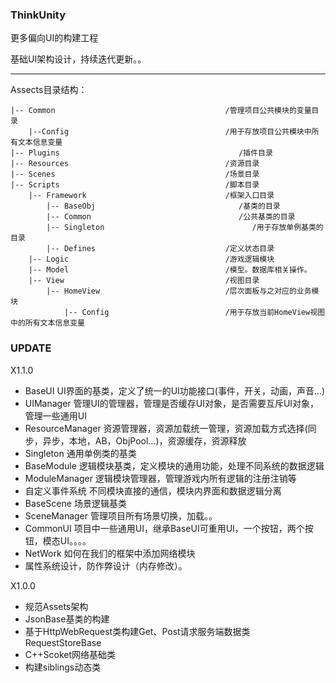 ### ThinkUnity

更多偏向UI的构建工程

基础UI架构设计，持续迭代更新。。


---

Assects目录结构：

```
|-- Common                                      /管理项目公共模块的变量目录
    |--Config                                   /用于存放项目公共模块中所有文本信息变量
|-- Plugins                                        /插件目录
|-- Resources                                   /资源目录
|-- Scenes                                      /场景目录
|-- Scripts                                     /脚本目录
    |-- Framework                               /框架入口目录
        |-- BaseObj                                /基类的目录
        |-- Common                                 /公共基类的目录
 	    |-- Singleton 	                              /用于存放单例基类的目录
        |-- Defines                             /定义状态目录
    |-- Logic                                   /游戏逻辑模块
    |-- Model                                   /模型。数据库相关操作。
    |-- View                                    /视图目录
        |-- HomeView                            /层次面板与之对应的业务模块
            |-- Config                          /用于存放当前HomeView视图中的所有文本信息变量
```








### UPDATE

X1.1.0

* BaseUI UI界面的基类，定义了统一的UI功能接口(事件，开关，动画，声音...)
* UIManager 管理UI的管理器，管理是否缓存UI对象，是否需要互斥UI对象，管理一些通用UI
* ResourceManager 资源管理器，资源加载统一管理，资源加载方式选择(同步，异步，本地，AB，ObjPool...)，资源缓存，资源释放
* Singleton 通用单例类的基类
* BaseModule 逻辑模块基类，定义模块的通用功能，处理不同系统的数据逻辑
* ModuleManager 逻辑模块管理器，管理游戏内所有逻辑的注册注销等
* 自定义事件系统 不同模块直接的通信，模块内界面和数据逻辑分离
* BaseScene 场景逻辑基类
* SceneManager 管理项目所有场景切换，加载。。
* CommonUI 项目中一些通用UI，继承BaseUI可重用UI，一个按钮，两个按钮，模态UI。。。。
* NetWork 如何在我们的框架中添加网络模块
* 属性系统设计，防作弊设计（内存修改）。

X1.0.0

* 规范Assets架构
* JsonBase基类的构建
* 基于HttpWebRequest类构建Get、Post请求服务端数据类RequestStoreBase
* C++Scoket网络基础类
* 构建siblings动态类



